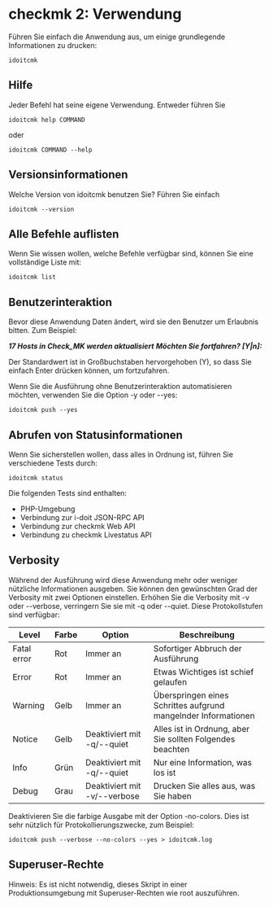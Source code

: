 # checkmk 2: Verwendung

Führen Sie einfach die Anwendung aus, um einige grundlegende Informationen zu drucken:

    idoitcmk

Hilfe
-----

Jeder Befehl hat seine eigene Verwendung. Entweder führen Sie

    idoitcmk help COMMAND

oder

    idoitcmk COMMAND --help

Versionsinformationen
---------------------

Welche Version von idoitcmk benutzen Sie? Führen Sie einfach

    idoitcmk --version

Alle Befehle auflisten
----------------------

Wenn Sie wissen wollen, welche Befehle verfügbar sind, können Sie eine vollständige Liste mit:

    idoitcmk list

Benutzerinteraktion
-------------------

Bevor diese Anwendung Daten ändert, wird sie den Benutzer um Erlaubnis bitten. Zum Beispiel:

***17 Hosts in Check_MK werden aktualisiert***
***Möchten Sie fortfahren? [Y|n]:***

Der Standardwert ist in Großbuchstaben hervorgehoben (Y), so dass Sie einfach Enter drücken können, um fortzufahren.

Wenn Sie die Ausführung ohne Benutzerinteraktion automatisieren möchten, verwenden Sie die Option -y oder --yes:

    idoitcmk push --yes

Abrufen von Statusinformationen
-------------------------------

Wenn Sie sicherstellen wollen, dass alles in Ordnung ist, führen Sie verschiedene Tests durch:

    idoitcmk status

Die folgenden Tests sind enthalten:

*   PHP-Umgebung
*   Verbindung zur i-doit JSON-RPC API
*   Verbindung zur checkmk Web API
*   Verbindung zu checkmk Livestatus API

Verbosity
---------

Während der Ausführung wird diese Anwendung mehr oder weniger nützliche Informationen ausgeben. Sie können den gewünschten Grad der Verbosity mit zwei Optionen einstellen. Erhöhen Sie die Verbosity mit -v oder --verbose, verringern Sie sie mit -q oder --quiet. Diese Protokollstufen sind verfügbar:

| Level | Farbe | Option | Beschreibung |
| --- | --- | --- | --- |
| Fatal error | Rot | Immer an | Sofortiger Abbruch der Ausführung |
| Error | Rot | Immer an | Etwas Wichtiges ist schief gelaufen |
| Warning | Gelb | Immer an | Überspringen eines Schrittes aufgrund mangelnder Informationen |
| Notice | Gelb | Deaktiviert mit -q/--quiet | Alles ist in Ordnung, aber Sie sollten Folgendes beachten |
| Info | Grün | Deaktiviert mit -q/--quiet | Nur eine Information, was los ist |
| Debug | Grau | Deaktiviert mit -v/--verbose | Drucken Sie alles aus, was Sie haben |

Deaktivieren Sie die farbige Ausgabe mit der Option -no-colors. Dies ist sehr nützlich für Protokollierungszwecke, zum Beispiel:

    idoitcmk push --verbose --no-colors --yes > idoitcmk.log

Superuser-Rechte
----------------

Hinweis: Es ist nicht notwendig, dieses Skript in einer Produktionsumgebung mit Superuser-Rechten wie root auszuführen.
